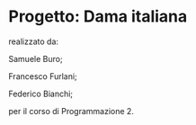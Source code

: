 Progetto: Dama italiana
=======================

realizzato da:

Samuele Buro;

Francesco Furlani;

Federico Bianchi;

per il corso di Programmazione 2.
